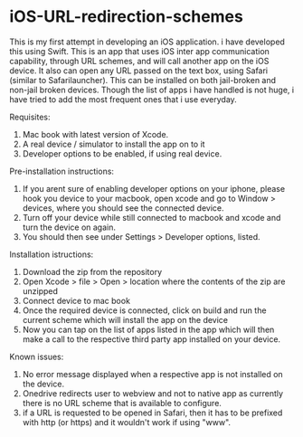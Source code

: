 # iOS-URL-redirection-schemes

This is my first attempt in developing an iOS application. i have developed this using Swift. This is an app that uses iOS inter app communication capability, through URL schemes, and will call another app on the iOS device. It also can open any URL passed on the text box, using Safari (similar to Safarilauncher). This can be installed on both jail-broken and non-jail broken devices. Though the list of apps i have handled is not huge, i have tried to add the most frequent ones that i use everyday.

Requisites:

1. Mac book with latest version of Xcode.
2. A real device / simulator to install the app on to it
3. Developer options to be enabled, if using real device. 

Pre-installation instructions:

1. If you arent sure of enabling developer options on your iphone, please hook you device to your macbook, open xcode and go to Window > devices, where you should see the connected device.
2. Turn off your device while still connected to macbook and xcode and turn the device on again.
3. You should then see under Settings > Developer options, listed.

Installation istructions:

1. Download the zip from the repository
2. Open Xcode > file > Open > location where the contents of the zip are unzipped
3. Connect device to mac book
4. Once the required device is connected, click on build and run the current scheme which will install the app on the device
5. Now you can tap on the list of apps listed in the app which will then make a call to the respective third party app installed on your device.

Known issues:

1. No error message displayed when a respective app is not installed on the device.
2. Onedrive redirects user to webview and not to native app as currently there is no URL scheme that is available to configure.
3. if a URL is requested to be opened in Safari, then it has to be prefixed with http (or https) and it wouldn't work if using "www".
 




